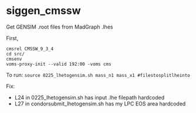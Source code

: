 # siggen_cmssw
Get GENSIM .root files from MadGraph .lhes

First, 
```
cmsrel CMSSW_9_3_4
cd src/
cmsenv
voms-proxy-init --valid 192:00 -voms cms
```

To run: 
```source 0225_lhetogensim.sh mass_n1 mass_x1 #filestosplitlheinto```

Fix:
- L24 in 0225_lhetogensim.sh has input .lhe filepath hardcoded
- L27 in condorsubmit_lhetogensim.sh has my LPC EOS area hardcoded
